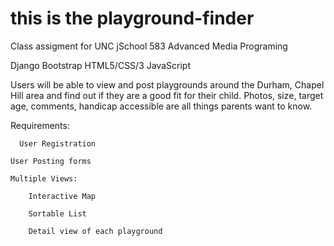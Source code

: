 
this is the playground-finder
=================
Class assigment for UNC jSchool 583 Advanced Media Programing

Django Bootstrap HTML5/CSS/3 JavaScript

Users will be able to view and post playgrounds around the Durham, Chapel Hill area and find out if they are a good fit for their child. Photos, size, target age, comments, handicap accessible are all things parents want to know. 

Requirements:

	  User Registration 
	  
    User Posting forms	
    
    Multiple Views:
    
        Interactive Map 
        
        Sortable List
        
        Detail view of each playground
        

